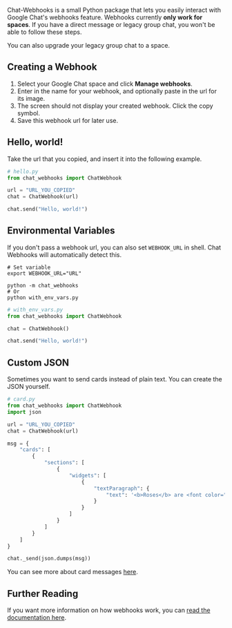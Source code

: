 Chat-Webhooks is a small Python package that lets you easily interact with Google Chat's webhooks feature. Webhooks currently **only work for spaces**. If you have a direct message or legacy group chat, you won't be able to follow these steps.

You can also upgrade your legacy group chat to a space.

## Creating a Webhook

1. Select your Google Chat space and click **Manage webhooks**.
2. Enter in the name for your webhook, and optionally paste in the url for its image.
3. The screen should not display your created webhook. Click the copy symbol.
4. Save this webhook url for later use.

## Hello, world!

Take the url that you copied, and insert it into the following example.

```python
# hello.py
from chat_webhooks import ChatWebhook

url = "URL_YOU_COPIED"
chat = ChatWebhook(url)

chat.send("Hello, world!")
```

## Environmental Variables

If you don't pass a webhook url, you can also set `WEBHOOK_URL` in shell. Chat Webhooks will automatically detect this.

```shell
# Set variable
export WEBHOOK_URL="URL"

python -m chat_webhooks
# Or
python with_env_vars.py
```

```python
# with_env_vars.py
from chat_webhooks import ChatWebhook

chat = ChatWebhook()

chat.send("Hello, world!")
```

## Custom JSON

Sometimes you want to send cards instead of plain text. You can create the JSON yourself.

```python
# card.py
from chat_webhooks import ChatWebhook
import json

url = "URL_YOU_COPIED"
chat = ChatWebhook(url)

msg = {
    "cards": [
        {
            "sections": [
                {
                    "widgets": [
                        {
                            "textParagraph": {
                                "text": '<b>Roses</b> are <font color="#ff0000">red</font>,<br><i>Violets</i> are <font color="#0000ff">blue</font>'
                            }
                        }
                    ]
                }
            ]
        }
    ]
}

chat._send(json.dumps(msg))
```

You can see more about card messages [here](https://developers.google.com/chat/api/guides/message-formats/cards).

## Further Reading

If you want more information on how webhooks work, you can [read the documentation here](https://developers.google.com/chat/quickstart/incoming-bot-python).
